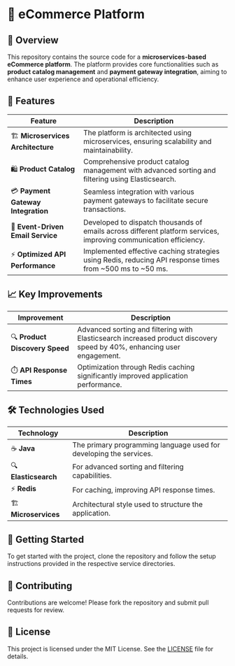 # 🛒 eCommerce Platform

## 🌟 Overview
This repository contains the source code for a **microservices-based eCommerce platform**. The platform provides core functionalities such as **product catalog management** and **payment gateway integration**, aiming to enhance user experience and operational efficiency.

## 🚀 Features

| Feature                           | Description                                                                                                             |
|-----------------------------------|-------------------------------------------------------------------------------------------------------------------------|
| 🏗️ **Microservices Architecture** | The platform is architected using microservices, ensuring scalability and maintainability.                               |
| 🛍️ **Product Catalog**            | Comprehensive product catalog management with advanced sorting and filtering using Elasticsearch.                       |
| 💳 **Payment Gateway Integration** | Seamless integration with various payment gateways to facilitate secure transactions.                                   |
| 📧 **Event-Driven Email Service**  | Developed to dispatch thousands of emails across different platform services, improving communication efficiency.        |
| ⚡ **Optimized API Performance**   | Implemented effective caching strategies using Redis, reducing API response times from ~500 ms to ~50 ms.                |

## 📈 Key Improvements

| Improvement                    | Description                                                                                                               |
|--------------------------------|---------------------------------------------------------------------------------------------------------------------------|
| 🔍 **Product Discovery Speed** | Advanced sorting and filtering with Elasticsearch increased product discovery speed by 40%, enhancing user engagement.   |
| ⏱️ **API Response Times**      | Optimization through Redis caching significantly improved application performance.                                       |

## 🛠️ Technologies Used

| Technology       | Description                                                       |
|------------------|-------------------------------------------------------------------|
| ☕ **Java**       | The primary programming language used for developing the services.|
| 🔍 **Elasticsearch** | For advanced sorting and filtering capabilities.               |
| ⚡ **Redis**      | For caching, improving API response times.                        |
| 🏗️ **Microservices** | Architectural style used to structure the application.          |

## 🏁 Getting Started
To get started with the project, clone the repository and follow the setup instructions provided in the respective service directories.

## 🤝 Contributing
Contributions are welcome! Please fork the repository and submit pull requests for review.

## 📜 License
This project is licensed under the MIT License. See the [LICENSE](LICENSE) file for details.
